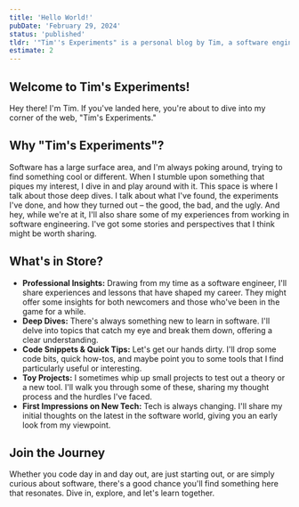 ```yaml
---
title: 'Hello World!'
pubDate: 'February 29, 2024'
status: 'published'
tldr: '"Tim''s Experiments" is a personal blog by Tim, a software engineer, where they shares insights, explorations, and practical tips from the world software engineering, catering to professionals, beginners, and tech enthusiasts alike.'
estimate: 2
---
```


## Welcome to Tim's Experiments!

Hey there! I'm Tim. If you've landed here, you're about to dive into my corner of the web, "Tim's Experiments."

## Why "Tim's Experiments"?

Software has a large surface area, and I'm always poking around, trying to find something cool or different. When I stumble upon something that piques my interest, I dive in and play around with it. This space is where I talk about those deep dives. I talk about what I've found, the experiments I've done, and how they turned out – the good, the bad, and the ugly. And hey, while we're at it, I'll also share some of my experiences from working in software engineering. I've got some stories and perspectives that I think might be worth sharing.

## What's in Store?

- **Professional Insights:** Drawing from my time as a software engineer, I'll share experiences and lessons that have shaped my career. They might offer some insights for both newcomers and those who've been in the game for a while.
- **Deep Dives:** There's always something new to learn in software. I'll delve into topics that catch my eye and break them down, offering a clear understanding.
- **Code Snippets & Quick Tips:** Let's get our hands dirty. I'll drop some code bits, quick how-tos, and maybe point you to some tools that I find particularly useful or interesting.
- **Toy Projects:** I sometimes whip up small projects to test out a theory or a new tool. I'll walk you through some of these, sharing my thought process and the hurdles I've faced.
- **First Impressions on New Tech:** Tech is always changing. I'll share my initial thoughts on the latest in the software world, giving you an early look from my viewpoint.

## Join the Journey

Whether you code day in and day out, are just starting out, or are simply curious about software, there's a good chance you'll find something here that resonates. Dive in, explore, and let's learn together.
